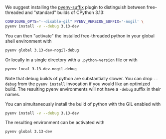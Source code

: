 We suggest installing the
[pyenv-suffix](https://github.com/AdrianDAlessandro/pyenv-suffix) plugin to
distinguish between free-threaded and "standard" builds of CPython 3.13:

```bash
CONFIGURE_OPTS="--disable-gil" PYENV_VERSION_SUFFIX='-nogil' \
pyenv install -v --debug 3.13-dev
```

You can then "activate" the installed free-threaded python in your
global shell environment with

```bash
pyenv global 3.13-dev-nogil-debug
```

Or locally in a single directory with a `.python-version` file or with

```bash
pyenv local 3.13-dev-nogil-debug
```

Note that debug builds of python are substantially slower. You can drop
`--debug` from the `pyenv install` invocation if you would like an optimized 
build. The resulting pyenv environments will not have a `-debug` suffix in 
their names.

You can simultaneously install the build of python with the GIL enabled with

```bash
pyenv install -v --debug 3.13-dev
```

The resulting environment can be activated with

```bash
pyenv global 3.13-dev
```
